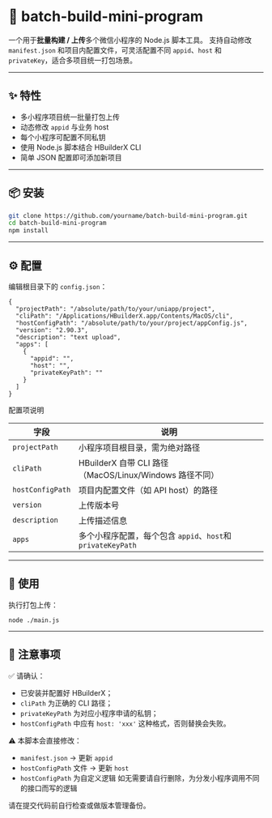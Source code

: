# 🐳 batch-build-mini-program

一个用于**批量构建 / 上传**多个微信小程序的 Node.js 脚本工具。
支持自动修改 `manifest.json` 和项目内配置文件，可灵活配置不同 `appid`、`host` 和 `privateKey`，适合多项目统一打包场景。

---

## ✨ 特性

- 多小程序项目统一批量打包上传
- 动态修改 `appid` 与业务 host
- 每个小程序可配置不同私钥
- 使用 Node.js 脚本结合 HBuilderX CLI
- 简单 JSON 配置即可添加新项目

---

## 📦 安装

```bash
git clone https://github.com/yourname/batch-build-mini-program.git
cd batch-build-mini-program
npm install
```

---

## ⚙️ 配置

编辑根目录下的 `config.json`：

```
{
  "projectPath": "/absolute/path/to/your/uniapp/project",
  "cliPath": "/Applications/HBuilderX.app/Contents/MacOS/cli",
  "hostConfigPath": "/absolute/path/to/your/project/appConfig.js",
  "version": "2.90.3",
  "description": "text upload",
  "apps": [
    {
      "appid": "",
      "host": "",
      "privateKeyPath": ""
    }
  ]
}

```

配置项说明

| 字段             | 说明                                                        |
| ---------------- | ----------------------------------------------------------- |
| `projectPath`    | 小程序项目根目录，需为绝对路径                              |
| `cliPath`        | HBuilderX 自带 CLI 路径（MacOS/Linux/Windows 路径不同）     |
| `hostConfigPath` | 项目内配置文件（如 API host）的路径                         |
| `version`        | 上传版本号                                                  |
| `description`    | 上传描述信息                                                |
| `apps`           | 多个小程序配置，每个包含 `appid`、`host`和 `privateKeyPath` |

---

## 🚀 使用

执行打包上传：

`node ./main.js`

---

## 📌 注意事项

✅ 请确认：

- 已安装并配置好 HBuilderX；
- `cliPath` 为正确的 CLI 路径；
- `privateKeyPath` 为对应小程序申请的私钥；
- `hostConfigPath` 中应有 `host: 'xxx'` 这种格式，否则替换会失败。

⚠️ 本脚本会直接修改：

- `manifest.json` → 更新 `appid`
- `hostConfigPath` 文件 → 更新 `host`
- `hostConfigPath` 为自定义逻辑 如无需要请自行删除，为分发小程序调用不同的接口而写的逻辑

请在提交代码前自行检查或做版本管理备份。
